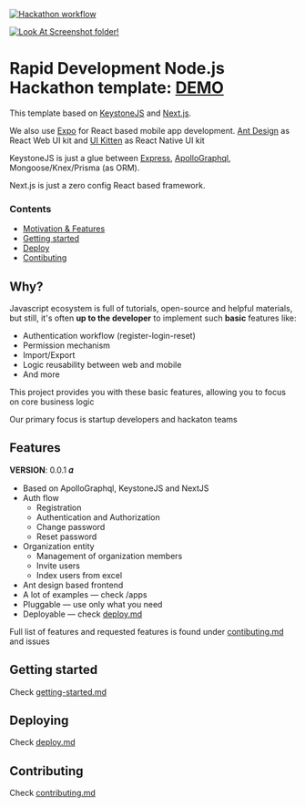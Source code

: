 [![Hackathon workflow](https://image.shutterstock.com/image-vector/banner-hackathon-design-sprintlike-event-260nw-1418226719.jpg)](https://drive.google.com/drive/folders/1Srw2T91_rRLTWgJc-Zh693hhbD2JS6Yh)

[![Look At Screenshot folder!](https://user-images.githubusercontent.com/1394025/105494912-4cbe4d80-5cdd-11eb-8148-4940c0ce7846.png)](https://drive.google.com/drive/folders/1Srw2T91_rRLTWgJc-Zh693hhbD2JS6Yh)

# Rapid Development Node.js Hackathon template: [DEMO](https://demo.dok.8iq.dev/)

This template based on [KeystoneJS](https://github.com/keystonejs/keystone) and [Next.js](https://github.com/vercel/next.js).

We also use [Expo](https://github.com/expo/expo) for React based mobile app development.
[Ant Design](https://github.com/ant-design/ant-design) as React Web UI kit and [UI Kitten](https://github.com/akveo/react-native-ui-kitten) as React Native UI kit 

KeystoneJS is just a glue between [Express](https://github.com/expressjs/express), 
[ApolloGraphql](https://github.com/apollographql/), Mongoose/Knex/Prisma (as ORM).

Next.js is just a zero config React based framework.

### Contents

* [Motivation & Features](#why)
* [Getting started](docs/getting-started.md)
* [Deploy](docs/deploy.md)
* [Contibuting](docs/contributing.md)

## Why?

Javascript ecosystem is full of tutorials, open-source and helpful materials,
but still, it's often **up to the developer** to implement such **basic** features like:
* Authentication workflow (register-login-reset)
* Permission mechanism
* Import/Export
* Logic reusability between web and mobile
* And more

This project provides you with these basic features, allowing you to focus on core business logic 

Our primary focus is startup developers and hackaton teams

## Features

**VERSION**: 0.0.1 **𝛼**

* Based on ApolloGraphql, KeystoneJS and NextJS
* Auth flow
  * Registration
  * Authentication and Authorization
  * Change password
  * Reset password
* Organization entity
  * Management of organization members
  * Invite users
  * Index users from excel
* Ant design based frontend
* A lot of examples — check /apps
* Pluggable — use only what you need
* Deployable — check [deploy.md](docs/deploy.md)

Full list of features and requested features is found under [contibuting.md](docs/contributing.md) and issues

## Getting started

Check [getting-started.md](docs/getting-started.md)

## Deploying

Check [deploy.md](docs/deploy.md)

## Contributing

Check [contributing.md](docs/contributing.md)
